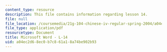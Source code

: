```yaml
---
content_type: resource
description: This file contains information regarding lesson 14.
file: null
file_location: /coursemedia/21g-104-chinese-iv-regular-spring-2004/a04ec2d68ec0b7c861a18a74be902b93_MIT21G_104S04_L14.pdf
file_type: application/pdf
resourcetype: Document
title: Microsoft Word - L-14
uid: a04ec2d6-8ec0-b7c8-61a1-8a74be902b93
---
```

